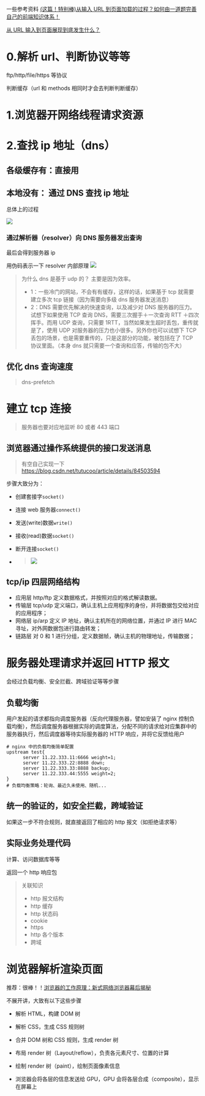 <!--
 * @Author: your name
 * @Date: 2020-03-21 17:47:15
 * @LastEditTime: 2020-04-21 18:36:10
 * @LastEditors: Please set LastEditors
 * @Description: In User Settings Edit
 * @FilePath: \RW 笔记\计算机网络\http\从输入网址\从输入网址.md
 -->

一些参考资料
[(这篇！特别棒)从输入 URL 到页面加载的过程？如何由一道题完善自己的前端知识体系！](https://zhuanlan.zhihu.com/p/34453198)

[从 URL 输入到页面展现到底发生什么？](https://segmentfault.com/a/1190000017184701)

# 0.解析 url、判断协议等等

ftp/http/file/https 等协议

判断缓存（url 和 methods 相同时才会去判断判断缓存）

# 1.浏览器开网络线程请求资源

# 2.查找 ip 地址（dns）

## 各级缓存有：直接用

## 本地没有： 通过 DNS 查找 ip 地址

总体上的过程

![](https://ae01.alicdn.com/kf/Ue0093d58c1bd4fada4f8209237e0aff71.png)

### 通过解析器（resolver）向 DNS 服务器发出查询

最后会得到服务器 ip

用伪码表示一下 resolver 内部原理
![](https://ae01.alicdn.com/kf/U8b9e0fae68114ddf89d02ed8eff73e1eN.png)

> 为什么 dns 是基于 udp 的？
> 主要是因为效率。
>
> - 1：一些冷门的网站，不会有有缓存，这样的话，如果基于 tcp 就需要建立多次 tcp 链接（因为需要向多级 dns 服务器发送消息）
> - 2：DNS 需要优先解决的快速查询，以及减少对 DNS 服务器的压力。试想下如果使用 TCP 查询 DNS，需要三次握手＋一次查询 RTT ＋四次挥手。而用 UDP 查询，只需要 1RTT，当然如果发生超时丢包，重传就是了，使用 UDP 对服务器的压力也小很多。另外你也可以试想下 TCP 丢包的场景，也是需要重传的，只是这部分的功能，被包括在了 TCP 协议里面。（本身 dns 就只需要一个查询和应答，传输的包不大）

## 优化 dns 查询速度

> dns-prefetch

# 建立 tcp 连接

> 服务器也要对应地监听 80 或者 443 端口

## 浏览器通过操作系统提供的接口发送消息

> 有空自己实现一下 https://blog.csdn.net/tutucoo/article/details/84503594

步骤大致分为：

- 创建套接字`socket()`
- 连接 web 服务器`connect()`
- 发送(write)数据`write()`
- 接收(read)数据`socket()`
- 断开连接`socket()`

- > ![](https://ae01.alicdn.com/kf/U9f92c9e7e2314fb588bf89e7c3f6b8dbA.png)

## tcp/ip 四层网络结构

- 应用层 http/ftp
  定义数据格式，并按照对应的格式解读数据。
- 传输层 tcp/udp
  定义端口，确认主机上应用程序的身份，并将数据包交给对应的应用程序；
- 网络层 ip/arp
  定义 IP 地址，确认主机所在的网络位置，并通过 IP 进行 MAC 寻址，对外网数据包进行路由转发；
- 链路层
  对 0 和 1 进行分组，定义数据帧，确认主机的物理地址，传输数据；

# 服务器处理请求并返回 HTTP 报文

会经过负载均衡、安全拦截、跨域验证等等步骤

## 负载均衡

用户发起的请求都指向调度服务器（反向代理服务器，譬如安装了 nginx 控制负载均衡），然后调度服务器根据实际的调度算法，分配不同的请求给对应集群中的服务器执行，然后调度器等待实际服务器的 HTTP 响应，并将它反馈给用户

>

```
# nginx 中的负载均衡简单配置
upstream test{
      server 11.22.333.11:6666 weight=1;
      server 11.22.333.22:8888 down;
      server 11.22.333.33:8888 backup;
      server 11.22.333.44:5555 weight=2;
}
# 负载均衡策略：轮询、最近久未使用、随机...
```

## 统一的验证的，如安全拦截，跨域验证

如果这一步不符合规则，就直接返回了相应的 http 报文（如拒绝请求等）

## 实际业务处理代码

计算、访问数据库等等

返回一个 http 响应包

> 关联知识
>
> - http 报文结构
> - http 缓存
> - http 状态码
> - cookie
> - https
> - http 各个版本
> - 跨域

# 浏览器解析渲染页面

推荐：很棒！！[浏览器的工作原理：新式网络浏览器幕后揭秘](https://www.html5rocks.com/zh/tutorials/internals/howbrowserswork/)

不展开讲，大致有以下这些步骤

- 解析 HTML，构建 DOM 树

- 解析 CSS，生成 CSS 规则树

- 合并 DOM 树和 CSS 规则，生成 render 树

- 布局 render 树（Layout/reflow），负责各元素尺寸、位置的计算

- 绘制 render 树（paint），绘制页面像素信息

- 浏览器会将各层的信息发送给 GPU，GPU 会将各层合成（composite），显示在屏幕上
